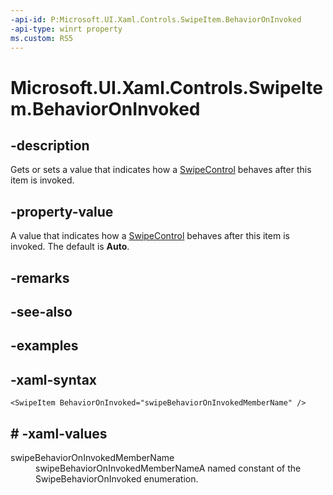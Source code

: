 ```yaml
---
-api-id: P:Microsoft.UI.Xaml.Controls.SwipeItem.BehaviorOnInvoked
-api-type: winrt property
ms.custom: RS5
---
```

<!-- Property syntax.
public SwipeBehaviorOnInvoked BehaviorOnInvoked { get;  set; }
-->

# Microsoft.UI.Xaml.Controls.SwipeItem.BehaviorOnInvoked


## -description

 Gets or sets a value that indicates how a [SwipeControl](swipecontrol.md) behaves after this item is invoked.
 

## -property-value

A value that indicates how a [SwipeControl](swipecontrol.md) behaves after this item is invoked. The default is **Auto**.


## -remarks


## -see-also


## -examples


## -xaml-syntax

```xaml
<SwipeItem BehaviorOnInvoked="swipeBehaviorOnInvokedMemberName" />
```


## # -xaml-values

<dl><dt>swipeBehaviorOnInvokedMemberName</dt><dd>swipeBehaviorOnInvokedMemberNameA named constant of the SwipeBehaviorOnInvoked enumeration.</dd>
</dl>


